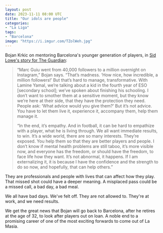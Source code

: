 ```yaml
---
layout: post
date: 2023-11-11 08:00 UTC
title: "Our idols are people"
categories:
- "La Liga"
tags:
- "Barcelona"
image: "https://i.imgur.com/TZolWeh.jpg"
---
```


Bojan Krkic on mentoring Barcelona's younger generation of players, in [Sid Lowe's story for The Guardian](https://www.theguardian.com/football/2023/nov/03/bojan-the-anxious-wonderkid-is-back-at-barcelona-guiding-next-generation):

<!---more--->

> “Marc Guiu went from 40,000 followers to a million overnight on Instagram,” Bojan says. “That’s madness. ‘How nice, how incredible, a million followers!’ But that’s hard to manage, transformative. With Lamine Yamal, we’re talking about a kid in the fourth year of ESO [secondary school]; we’ve spoken about finishing his schooling. I don’t want to smother them at a sensitive moment, but they know we’re here at their side, that they have the protection they need. People ask: ‘What advice would you give them?’ But it’s not advice. You have to let them live it, experience it, accompany them, help them manage it.
>
> “In the end, it’s empathy. And in football, it can be hard to empathize with a player, what he is living through. We all want immediate results, to win. It’s a wide world, there are so many interests. They’re exposed. You help them so that they are better players and people. I don’t know if mental health problems are still taboo, it’s more visible now, and everyone has the freedom, or should have the freedom, to face life how they want. It’s not abnormal, it happens. If I am externalizing it, it is because I have the confidence and the strength to do so now, and hopefully, that can help others.”

They are professionals and people with lives that can affect how they play. That missed shot could have a deeper meaning. A misplaced pass could be a missed call, a bad day, a bad meal.

We all have bad days. We've felt off. They are not allowed to. They're at work, and we need results.

We get the great news that Bojan will go back to Barcelona, after he retires at the age of 32, to look after players out on loan. A noble end to a promising career of one of the most exciting forwards to come out of La Masia.
